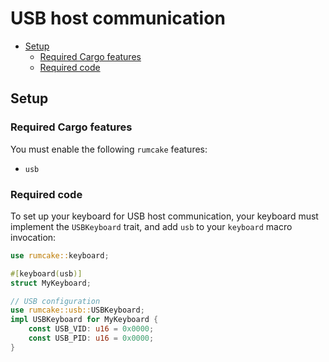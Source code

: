 # USB host communication

<!--toc:start-->
  - [Setup](#setup)
    - [Required Cargo features](#required-cargo-features)
    - [Required code](#required-code)
<!--toc:end-->

## Setup

### Required Cargo features

You must enable the following `rumcake` features:

- `usb`

### Required code

To set up your keyboard for USB host communication, your keyboard must implement the
`USBKeyboard` trait, and add `usb` to your `keyboard` macro invocation:

```rust
use rumcake::keyboard;

#[keyboard(usb)]
struct MyKeyboard;

// USB configuration
use rumcake::usb::USBKeyboard;
impl USBKeyboard for MyKeyboard {
    const USB_VID: u16 = 0x0000;
    const USB_PID: u16 = 0x0000;
}
```
